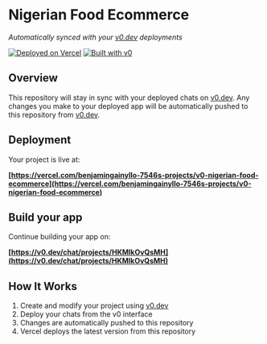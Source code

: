 # Nigerian Food Ecommerce

*Automatically synced with your [v0.dev](https://v0.dev) deployments*

[![Deployed on Vercel](https://img.shields.io/badge/Deployed%20on-Vercel-black?style=for-the-badge&logo=vercel)](https://vercel.com/benjamingainyllo-7546s-projects/v0-nigerian-food-ecommerce)
[![Built with v0](https://img.shields.io/badge/Built%20with-v0.dev-black?style=for-the-badge)](https://v0.dev/chat/projects/HKMlkOvQsMH)

## Overview

This repository will stay in sync with your deployed chats on [v0.dev](https://v0.dev).
Any changes you make to your deployed app will be automatically pushed to this repository from [v0.dev](https://v0.dev).

## Deployment

Your project is live at:

**[https://vercel.com/benjamingainyllo-7546s-projects/v0-nigerian-food-ecommerce](https://vercel.com/benjamingainyllo-7546s-projects/v0-nigerian-food-ecommerce)**

## Build your app

Continue building your app on:

**[https://v0.dev/chat/projects/HKMlkOvQsMH](https://v0.dev/chat/projects/HKMlkOvQsMH)**

## How It Works

1. Create and modify your project using [v0.dev](https://v0.dev)
2. Deploy your chats from the v0 interface
3. Changes are automatically pushed to this repository
4. Vercel deploys the latest version from this repository